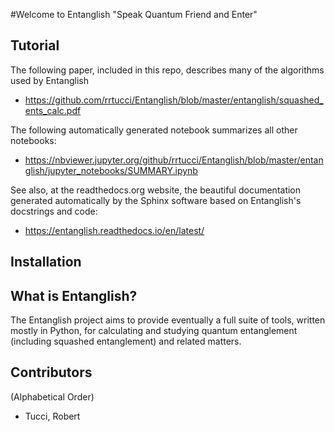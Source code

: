 #Welcome to Entanglish 
"Speak Quantum Friend and Enter"

## Tutorial

The following paper, included in this repo, describes many of the algorithms used by Entanglish

* https://github.com/rrtucci/Entanglish/blob/master/entanglish/squashed_ents_calc.pdf

The following automatically generated notebook summarizes all other notebooks:

* https://nbviewer.jupyter.org/github/rrtucci/Entanglish/blob/master/entanglish/jupyter_notebooks/SUMMARY.ipynb

See also, at the readthedocs.org
website, the beautiful documentation generated automatically by the Sphinx
software based on Entanglish's docstrings and code:

* https://entanglish.readthedocs.io/en/latest/

## Installation


## What is Entanglish?

The Entanglish project aims to  provide eventually a full suite of tools, written mostly in Python, for calculating and studying quantum entanglement (including squashed entanglement) and related matters.

## Contributors

(Alphabetical Order)
* Tucci, Robert
